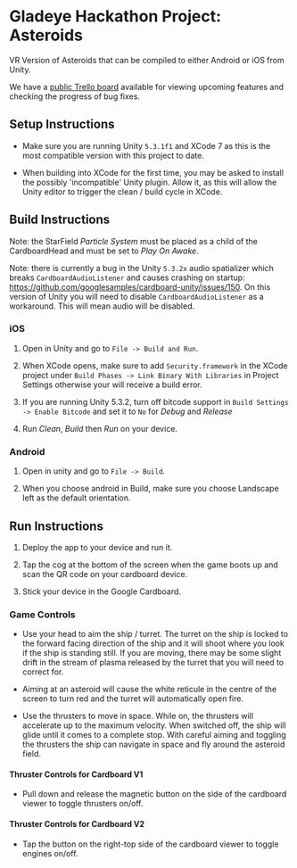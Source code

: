 # Gladeye Hackathon Project: Asteroids

VR Version of Asteroids that can be compiled to either Android or iOS from Unity.

We have a [public Trello board](https://trello.com/b/xh9r1jOj/cardboard-asteroids) available for viewing upcoming 
features and checking the progress of bug fixes.

## Setup Instructions

*	Make sure you are running Unity `5.3.1f1` and XCode 7 as this is the most compatible version with this project to 
    date.

*   When building into XCode for the first time, you may be asked to install the possibly 'incompatible' Unity plugin. 
    Allow it, as this will allow the Unity editor to trigger the clean / build cycle in XCode.

## Build Instructions

Note: the StarField *Particle System* must be placed as a child of the CardboardHead and must be set to *Play On Awake*.

Note: there is currently a bug in the Unity `5.3.2x` audio spatializer which breaks `CardboardAudioListener` and causes 
crashing on startup: https://github.com/googlesamples/cardboard-unity/issues/150. On this version of Unity you will need
to disable `CardboardAudioListener` as a workaround. This will mean audio will be disabled.

### iOS

1.	Open in Unity and go to `File -> Build and Run`.

2.	When XCode opens, make sure to add `Security.framework` in the XCode project under 
    `Build Phases -> Link Binary With Libraries` in Project Settings otherwise your will receive a build error.

3.  If you are running Unity 5.3.2, turn off bitcode support in `Build Settings -> Enable Bitcode` and set it to `No` 
    for *Debug* and *Release*

4.  Run *Clean*, *Build* then *Run* on your device.

### Android

1.  Open in unity and go to `File -> Build`.

2.  When you choose android in Build, make sure you choose Landscape left as the default orientation.

## Run Instructions

1.  Deploy the app to your device and run it.

2.  Tap the cog at the bottom of the screen when the game boots up and scan the QR code on your cardboard device.

3.  Stick your device in the Google Cardboard.

### Game Controls

*   Use your head to aim the ship / turret. The turret on the ship is locked to the forward facing direction 
    of the ship and it will shoot where you look if the ship is standing still. If you are moving, there may be some
    slight drift in the stream of plasma released by the turret that you will need to correct for.
    
*   Aiming at an asteroid will cause the white reticule in the centre of the screen to turn red and the turret will 
    automatically open fire.

*   Use the thrusters to move in space. While on, the thrusters will accelerate up to the maximum velocity. When 
    switched off, the ship will glide until it comes to a complete stop. With careful aiming and toggling the thrusters
    the ship can navigate in space and fly around the asteroid field.

#### Thruster Controls for Cardboard V1

*   Pull down and release the magnetic button on the side of the cardboard viewer to toggle thrusters on/off.

#### Thruster Controls for Cardboard V2

*   Tap the button on the right-top side of the cardboard viewer to toggle engines on/off.

